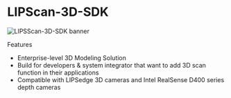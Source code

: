 # LIPScan-3D-SDK
![LIPSScan-3D-SDK banner](https://static.wixstatic.com/media/480a0e_8eed71835d104514b8fd5b5f6099c580~mv2.png/v1/fill/w_1349,h_429,al_c,q_90,usm_0.66_1.00_0.01,enc_auto/LIPScan-3D-Scan-SDK.png)

Features
- Enterprise-level 3D Modeling Solution
- Build for developers & system integrator that want to add 3D scan function in their applications
- Compatible with LIPSedge 3D cameras and Intel RealSense D400 series depth cameras
